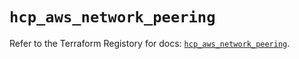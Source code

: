 # `hcp_aws_network_peering`

Refer to the Terraform Registory for docs: [`hcp_aws_network_peering`](https://www.terraform.io/docs/providers/hcp/r/aws_network_peering).
